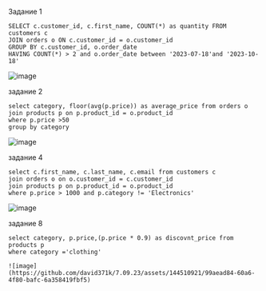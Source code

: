   Задание 1
 ```
 SELECT c.customer_id, c.first_name, COUNT(*) as quantity FROM customers c
 JOIN orders o ON c.customer_id = o.customer_id
 GROUP BY c.customer_id, o.order_date
 HAVING COUNT(*) > 2 and o.order_date between '2023-07-18'and '2023-10-18'
 ```
![image](https://github.com/david371k/7.09.23/assets/144510921/28965a23-520d-4fee-b81d-259a50527057)

задание 2
```
select category, floor(avg(p.price)) as average_price from orders o
join products p on p.product_id = o.product_id
where p.price >50
group by category
```
![image](https://github.com/david371k/7.09.23/assets/144510921/4450ba16-f019-45ab-80ae-edb2998be6aa)


задание 4
```
select c.first_name, c.last_name, c.email from customers c
join orders o on o.customer_id = c.customer_id
join products p on p.product_id = o.product_id
where p.price > 1000 and p.category != 'Electronics'
```
![image](https://github.com/david371k/7.09.23/assets/144510921/b1ddebe7-d761-48b8-9fd4-1eb6e04d73a7)


задание 8
```
select category, p.price,(p.price * 0.9) as discovnt_price from products p
where category ='clothing'

![image](https://github.com/david371k/7.09.23/assets/144510921/99aead84-60a6-4f80-bafc-6a358419fbf5)



